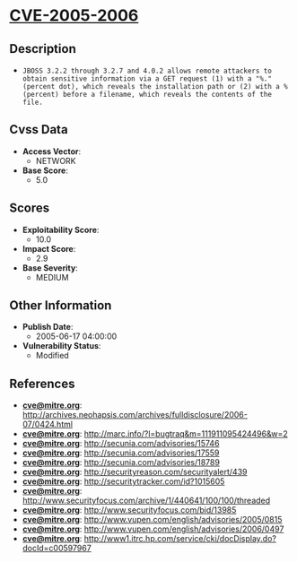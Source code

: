 
# [CVE-2005-2006](https://cve.mitre.org/cgi-bin/cvename.cgi?name=CVE-2005-2006)

## Description

- `JBOSS 3.2.2 through 3.2.7 and 4.0.2 allows remote attackers to obtain sensitive information via a GET request (1) with a "%." (percent dot), which reveals the installation path or (2) with a % (percent) before a filename, which reveals the contents of the file.`

## Cvss Data

- **Access Vector**:
  - NETWORK
- **Base Score**:
  - 5.0

## Scores

- **Exploitability Score**:
  - 10.0
- **Impact Score**:
  - 2.9
- **Base Severity**:
  - MEDIUM

## Other Information

- **Publish Date**:
  - 2005-06-17 04:00:00
- **Vulnerability Status**:
  - Modified

## References

- **cve@mitre.org**: http://archives.neohapsis.com/archives/fulldisclosure/2006-07/0424.html
- **cve@mitre.org**: http://marc.info/?l=bugtraq&m=111911095424496&w=2
- **cve@mitre.org**: http://secunia.com/advisories/15746
- **cve@mitre.org**: http://secunia.com/advisories/17559
- **cve@mitre.org**: http://secunia.com/advisories/18789
- **cve@mitre.org**: http://securityreason.com/securityalert/439
- **cve@mitre.org**: http://securitytracker.com/id?1015605
- **cve@mitre.org**: http://www.securityfocus.com/archive/1/440641/100/100/threaded
- **cve@mitre.org**: http://www.securityfocus.com/bid/13985
- **cve@mitre.org**: http://www.vupen.com/english/advisories/2005/0815
- **cve@mitre.org**: http://www.vupen.com/english/advisories/2006/0497
- **cve@mitre.org**: http://www1.itrc.hp.com/service/cki/docDisplay.do?docId=c00597967
